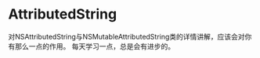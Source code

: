 # AttributedString
对NSAttributedString与NSMutableAttributedString类的详情讲解，应该会对你有那么一点的作用。
每天学习一点，总是会有进步的。

